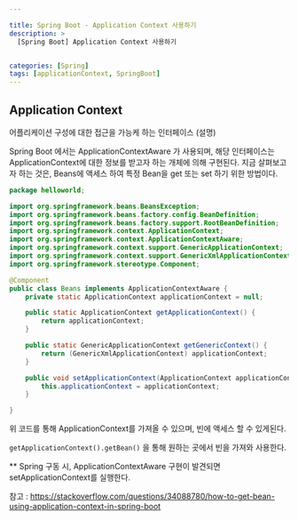 ```yaml
---

title: Spring Boot - Application Context 사용하기
description: >
  [Spring Boot] Application Context 사용하기


categories: [Spring]
tags: [applicationContext, SpringBoot]
---
```




## Application Context

어플리케이션 구성에 대한 접근을 가능케 하는 인터페이스 (설명)

Spring Boot 에서는 ApplicationContextAware 가 사용되며, 해당 인터페이스는 ApplicationContext에 대한 정보를 받고자 하는 개체에 의해 구현된다. 지금 살펴보고자 하는 것은, Beans에 액세스 하여 특정 Bean을 get 또는 set 하기 위한 방법이다.

```java
package helloworld;

import org.springframework.beans.BeansException;
import org.springframework.beans.factory.config.BeanDefinition;
import org.springframework.beans.factory.support.RootBeanDefinition;
import org.springframework.context.ApplicationContext;
import org.springframework.context.ApplicationContextAware;
import org.springframework.context.support.GenericApplicationContext;
import org.springframework.context.support.GenericXmlApplicationContext;
import org.springframework.stereotype.Component;

@Component
public class Beans implements ApplicationContextAware {
	private static ApplicationContext applicationContext = null;

	public static ApplicationContext getApplicationContext() {
		return applicationContext;
	}

	public static GenericApplicationContext getGenericContext() {
		return (GenericXmlApplicationContext) applicationContext;
	}

	public void setApplicationContext(ApplicationContext applicationContext) throws BeansException {
		this.applicationContext = applicationContext;
	}

}
```

위 코드를 통해 ApplicationContext를 가져올 수 있으며, 빈에 액세스 할 수 있게된다.

`getApplicationContext().getBean()` 을 통해 원하는 곳에서 빈을 가져와 사용한다.

\*\* Spring 구동 시, ApplicationContextAware 구현이 발견되면 setApplicationContext를 실행한다.

참고 : https://stackoverflow.com/questions/34088780/how-to-get-bean-using-application-context-in-spring-boot
